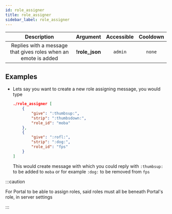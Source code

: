 ```yaml
---
id: role_assigner
title: role_assigner
sidebar_label: role_assigner
---
```


|                          Description                           |    Argument    | Accessible | Cooldown |
| :------------------------------------------------------------: | :------------: | :--------: | :------: |
| Replies with a message that gives roles when an emote is added | __!role_json__ |  `admin`   |  `none`  |

## Examples

* Lets say you want to create a new role assigning message, you would type
    ```json
    ./role_assigner [
        {
            "give": ":thumbsup:",
            "strip": ":thumbsdown:",
            "role_id": "moba"
        },
        {
            "give": ":rofl:",
            "strip": ":dog:",
            "role_id": "fps"
        }
    ]
    ```

    This would create message with which you could reply with `:thumbsup:` to be added to `moba` or for example `:dog:` to be removed from `fps`

:::caution

For Portal to be able to assign roles, said roles must all be beneath Portal's role, in server settings

:::